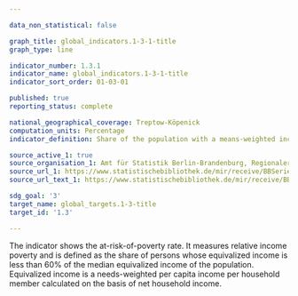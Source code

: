 ```yaml
---

data_non_statistical: false

graph_title: global_indicators.1-3-1-title
graph_type: line

indicator_number: 1.3.1
indicator_name: global_indicators.1-3-1-title
indicator_sort_order: 01-03-01

published: true
reporting_status: complete

national_geographical_coverage: Treptow-Köpenick
computation_units: Percentage
indicator_definition: Share of the population with a means-weighted income below the state-specific at-risk-of-poverty threshold

source_active_1: true
source_organisation_1: Amt für Statistik Berlin-Brandenburg, Regionaler Sozialbericht
source_url_1: https://www.statistischebibliothek.de/mir/receive/BBSerie_mods_00001126
source_url_text_1: https://www.statistischebibliothek.de/mir/receive/BBSerie_mods_00001126

sdg_goal: '3'
target_name: global_targets.1-3-title
target_id: '1.3'

---
```


The indicator shows the at-risk-of-poverty rate. It measures relative income poverty and is defined as the share of persons whose equivalized income is less than 60% of the median equivalized income of the population. Equivalized income is a needs-weighted per capita income per household member calculated on the basis of net household income.
